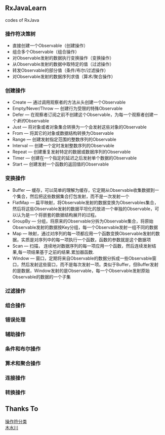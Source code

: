 ## RxJavaLearn
codes of RxJava


### 操作符决策树

- 直接创建一个Observable（创建操作）
- 组合多个Observable（组合操作）
- 对Observable发射的数据执行变换操作（变换操作）
- 从Observable发射的数据中取特定的值（过滤操作）
- 转发Observable的部分值（条件/布尔/过滤操作）
- 对Observable发射的数据序列求值（算术/聚合操作）   



### 创建操作
- Create — 通过调用观察者的方法从头创建一个Observable
- Empty/Never/Throw — 创建行为受限的特殊Observable
- Defer — 在观察者订阅之前不创建这个Observable，为每一个观察者创建一个*新的*Observable
- Just — 将对象或者对象集合转换为一个会发射这些对象的Observable
- From — 将其它的对象或数据结构转换为Observable
- Range — 创建发射指定范围的整数序列的Observable
- Interval — 创建一个定时发射整数序列的Observable
- Repeat — 创建重复发射特定的数据或数据序列的Observable
- Timer — 创建在一个指定的延迟之后发射单个数据的Observable
- Start — 创建发射一个函数的返回值的Observable



### 变换操作
- Buffer — 缓存，可以简单的理解为缓存，它定期从Observable收集数据到一个集合，然后把这些数据集合打包发射，而不是一次发射一个
- FlatMap — 扁平映射，将Observable发射的数据变换为Observables集合，然后将这些Observable发射的数据平坦化的放进一个单独的Observable，可以认为是一个将嵌套的数据结构展开的过程。
- GroupBy — 分组，将原来的Observable分拆为Observable集合，将原始Observable发射的数据按Key分组，每一个Observable发射一组不同的数据
- Map — 映射，通过对序列的每一项都应用一个函数变换Observable发射的数据，实质是对序列中的每一项执行一个函数，函数的参数就是这个数据项
- Scan — 扫描， 连续地对数据序列的每一项应用一个函数，然后连续发射结果,每一项结果基于之前的结果.累加器函数.
- Window — 窗口，定期将来自Observable的数据分拆成一些Observable窗口，然后发射这些窗口，而不是每次发射一项。类似于Buffer，但Buffer发射的是数据，Window发射的是Observable，每一个Observable发射原始Observable的数据的一个子集



### 过滤操作


### 组合操作


### 错误处理


### 辅助操作


### 条件和布尔操作


### 算术和聚合操作


### 连接操作
 
 
### 转换操作


## Thanks To
[操作符分类](https://mcxiaoke.gitbooks.io/rxdocs/content/Operators.html)<br>
[木水川](http://mushuichuan.com/tags/RxJava/)
